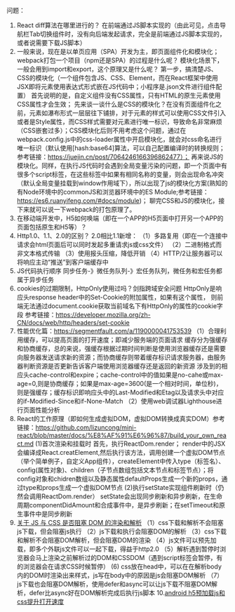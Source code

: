 问题：
1. React diff算法在哪里进行的？
    在前端通过JS脚本实现的（由此可见，点击导航栏Tab切换组件时，没有向后端发起请求，完全是前端通过JS脚本实现的，或者说需要下载JS脚本）
2. 一般来说，现在是以单页应用（SPA）开发为主，即页面组件化和模块化；webpack打包一个项目（npm还是SPA）的过程是什么呢？
   模块化场景下，一般会用到import和export，这个原理又是什么呢？
   第一步，搞清楚JS、CSS的模块化（一个组件包含JS、CSS、Element，而在React框架中使用JSX即将元素使用表达式形式嵌在JS代码中；小程序是.json文件进行组件配置）
   首先说明的是，自定义组件没有CSS属性，只有HTML的原生元素使用CSS属性才会生效；
   先来谈一谈什么是CSS的模块化？在没有页面组件化之前，元素如瀑布形式一层层往下铺排，对于元素的样式可以使用CSS文件引入或者是Style属性，而CSS样式需要对元素进行唯一标识，导致命名非常麻烦（CSS嵌套过多）；CSS模块化后则不用考虑这个问题，通过在webpack.config.js中的css-loader属性中开启模块化，就会对css命名进行唯一标识（默认使用[hash:base64]算法，可以自己配置编译时的转换规则；参考链接：https://juejin.cn/post/7064246166396862477）；
   再来说JS的模块化。同样，在执行JS代码时会遇到全局变量污染的问题，即一个页面中有很多个script标签，在这些标签中如果有相同名称的变量，则会出现命名冲突（默认全局变量挂载到window作用域下），所以出现了js的模块化方案(熟知的有Node环境中的commonJS和浏览器环境中的ES Module;参考链接：https://es6.ruanyifeng.com/#docs/module)；
   聊完CSS和JS的模块化，接下来就可以说一下webpack的打包原理了。
3. 在移动端开发中，H5如何唤端（即在一个APP的H5页面中打开另一个APP的页面包括原生和H5等）？
4. Http1.0、1.1、2.0的区别？
2.0相比1.1新增：
（1）多路复用（即在一个连接中请求会html页面后可以同时发起多重请求js或css文件）
（2）二进制格式而非文本格式传输
（3）使用报头压缩，降低开销
（4）HTTP/2让服务器可以将响应主动“推送”到客户端缓存中
5. JS代码执行顺序 同步任务-》微任务队列-》宏任务队列，微任务和宏任务都属于异步任务
6. cookies的过期限制，HttpOnly使用过吗？剑指跨域安全问题
HttpOnly是响应头response header中的Set-Cookie的附加属性，如果有这个属性，
则前端无法通过document.cookie获取当前域名下有HttpOnly的属性的cookie字段
参考链接：https://developer.mozilla.org/zh-CN/docs/web/http/headers/set-cookie
7. 性能优化篇：https://segmentfault.com/a/1190000041753539
 （1）合理利用缓存，可以提高页面的打开速度；即减少服务端的页面请求
    缓存分为强缓存和协商缓存，总的来说，强缓存根据过期时间判断是使用浏览器缓存还是需要向服务器发送请求新的资源；而协商缓存则带着缓存标识请求服务器，由服务器判断资源是否更新告诉客户端使用浏览器缓存还是返回的新资源
    涉及到的相应头cache-control和expire；cache-control中的值如果是no-cahe或max-age=0,则是协商缓存；如果是max-age=3600(是一个相对时间，单位秒)，则是强缓存；缓存标识即响应头中的Last-Modified和Etag以及请求头中对应的if-Modified-Since和if-None-Match 
 （2）使用web调试器Lighthouse进行页面性能分析
8. React的工作原理（即如何生成虚拟DOM，虚拟DOM转换成真实DOM）参考链接：https://github.com/lizuncong/mini-react/blob/master/docs/%E8%AF%91%E6%96%87/build_your_own_react.md
(1)首次渲染和挂载时
首先，执行ReactDom.render；
render中的JSX会编译成React.creatElement,然后执行该方法，调用创建一个虚拟DOM节点（举个简单例子，自定义App组件），createElement中传入type（标签名）、config(属性对象)、children（子节点数组包括文本节点和标签节点）；将config对象和chidren数组以及静态属性defaultProps生成一个新的props，通过type和props生成一个虚拟DOM节点
(2)执行setState实现组件刷新时（仍然会调用ReactDom.render）
       setState会出现同步刷新和异步刷新，在生命周期componentDidAmount和合成事件中，是异步刷新；在setTimeout和原生事件中是同步刷新
9. [关于 JS 与 CSS 是否阻塞 DOM 的渲染和解析](https://juejin.cn/post/6973949865130885157#heading-2)
  （1）css下载和解析不会阻塞js下载，但会阻塞js执行
  （2）js下载和执行会阻塞DOM的解析
  （3）css下载和解析不会阻塞DOM解析，但会阻塞DOM的渲染
  （4）js文件可以预先加载，即多个外联js文件可以一起下载，得益于http2.0
  （5）解析遇到暂停时浏览器会马上渲染之前解析过的DOM和CSSDOM（遇到script标签会暂停，有的浏览器会在请求CSS时候暂停）
  (6) css放在head中，可以在在解析body内的DOM时渲染出来样式，js写在body中的原因是js会阻塞DOM解析
 （7）js下载也会阻塞DOM解析，使用defer和async可以让js下载不阻塞DOM解析，defer比async好在DOM解析完成后执行js脚本
10.[android h5预加载js和css提升打开速度](https://blog.csdn.net/tdweb0718/article/details/104258580)  
